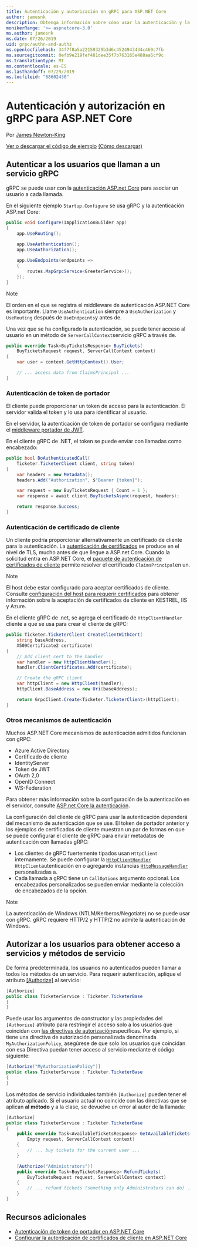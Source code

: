 ```yaml
---
title: Autenticación y autorización en gRPC para ASP.NET Core
author: jamesnk
description: Obtenga información sobre cómo usar la autenticación y la autorización en gRPC para ASP.NET Core.
monikerRange: '>= aspnetcore-3.0'
ms.author: jamesnk
ms.date: 07/26/2019
uid: grpc/authn-and-authz
ms.openlocfilehash: 34f7f8a5a22159329b3d6c4524943434c460c7fb
ms.sourcegitcommit: 0efb9e219fef481dee35f7b763165e488aa6cf9c
ms.translationtype: MT
ms.contentlocale: es-ES
ms.lasthandoff: 07/29/2019
ms.locfileid: "68602430"
---
```

# <a name="authentication-and-authorization-in-grpc-for-aspnet-core"></a>Autenticación y autorización en gRPC para ASP.NET Core

Por [James Newton-King](https://twitter.com/jamesnk)

[Ver o descargar el código de ejemplo](https://github.com/aspnet/AspNetCore.Docs/tree/master/aspnetcore/grpc/authn-and-authz/sample/) [(Cómo descargar)](xref:index#how-to-download-a-sample)

## <a name="authenticate-users-calling-a-grpc-service"></a>Autenticar a los usuarios que llaman a un servicio gRPC

gRPC se puede usar con la [autenticación ASP.net Core](xref:security/authentication/identity) para asociar un usuario a cada llamada.

En el siguiente ejemplo `Startup.Configure` se usa gRPC y la autenticación ASP.net Core:

```csharp
public void Configure(IApplicationBuilder app)
{
    app.UseRouting();
    
    app.UseAuthentication();
    app.UseAuthorization();

    app.UseEndpoints(endpoints =>
    {
        routes.MapGrpcService<GreeterService>();
    });
}
```

> [!NOTE]
> El orden en el que se registra el middleware de autenticación ASP.NET Core es importante. Llame `UseAuthentication` siempre a `UseAuthorization` y `UseRouting` después de `UseEndpoints`y antes de.

Una vez que se ha configurado la autenticación, se puede tener acceso al usuario en un método de `ServerCallContext`servicio gRPC a través de.

```csharp
public override Task<BuyTicketsResponse> BuyTickets(
    BuyTicketsRequest request, ServerCallContext context)
{
    var user = context.GetHttpContext().User;

    // ... access data from ClaimsPrincipal ...
}

```

### <a name="bearer-token-authentication"></a>Autenticación de token de portador

El cliente puede proporcionar un token de acceso para la autenticación. El servidor valida el token y lo usa para identificar al usuario.

En el servidor, la autenticación de token de portador se configura mediante el [middleware portador de JWT](/dotnet/api/microsoft.extensions.dependencyinjection.jwtbearerextensions.addjwtbearer).

En el cliente gRPC de .NET, el token se puede enviar con llamadas como encabezado:

```csharp
public bool DoAuthenticatedCall(
    Ticketer.TicketerClient client, string token)
{
    var headers = new Metadata();
    headers.Add("Authorization", $"Bearer {token}");

    var request = new BuyTicketsRequest { Count = 1 };
    var response = await client.BuyTicketsAsync(request, headers);

    return response.Success;
}
```

### <a name="client-certificate-authentication"></a>Autenticación de certificado de cliente

Un cliente podría proporcionar alternativamente un certificado de cliente para la autenticación. La [autenticación de certificados](https://tools.ietf.org/html/rfc5246#section-7.4.4) se produce en el nivel de TLS, mucho antes de que llegue a ASP.net Core. Cuando la solicitud entra en ASP.NET Core, el [paquete de autenticación de certificados de cliente](xref:security/authentication/certauth) permite resolver el certificado `ClaimsPrincipal`en un.

> [!NOTE]
> El host debe estar configurado para aceptar certificados de cliente. Consulte [configuración del host para requerir certificados](xref:security/authentication/certauth#configure-your-host-to-require-certificates) para obtener información sobre la aceptación de certificados de cliente en KESTREL, IIS y Azure.

En el cliente gRPC de .net, se agrega el certificado de `HttpClientHandler` cliente a que se usa para crear el cliente de gRPC:

```csharp
public Ticketer.TicketerClient CreateClientWithCert(
    string baseAddress,
    X509Certificate2 certificate)
{
    // Add client cert to the handler
    var handler = new HttpClientHandler();
    handler.ClientCertificates.Add(certificate);

    // Create the gRPC client
    var httpClient = new HttpClient(handler);
    httpClient.BaseAddress = new Uri(baseAddress);

    return GrpcClient.Create<Ticketer.TicketerClient>(httpClient);
}
```

### <a name="other-authentication-mechanisms"></a>Otros mecanismos de autenticación

Muchos ASP.NET Core mecanismos de autenticación admitidos funcionan con gRPC:

* Azure Active Directory
* Certificado de cliente
* IdentityServer
* Token de JWT
* OAuth 2,0
* OpenID Connect
* WS-Federation

Para obtener más información sobre la configuración de la autenticación en el servidor, consulte [ASP.net Core la autenticación](xref:security/authentication/identity).

La configuración del cliente de gRPC para usar la autenticación dependerá del mecanismo de autenticación que se use. El token de portador anterior y los ejemplos de certificados de cliente muestran un par de formas en que se puede configurar el cliente de gRPC para enviar metadatos de autenticación con llamadas gRPC:

* Los clientes de gRPC fuertemente tipados usan `HttpClient` internamente. Se puede configurar la [`HttpClientHandler`](/dotnet/api/system.net.http.httpclienthandler) `HttpClient`autenticación en o agregando instancias [`HttpMessageHandler`](/dotnet/api/system.net.http.httpmessagehandler) personalizadas a.
* Cada llamada a gRPC tiene un `CallOptions` argumento opcional. Los encabezados personalizados se pueden enviar mediante la colección de encabezados de la opción.

> [!NOTE]
> La autenticación de Windows (NTLM/Kerberos/Negotiate) no se puede usar con gRPC. gRPC requiere HTTP/2 y HTTP/2 no admite la autenticación de Windows.

## <a name="authorize-users-to-access-services-and-service-methods"></a>Autorizar a los usuarios para obtener acceso a servicios y métodos de servicio

De forma predeterminada, los usuarios no autenticados pueden llamar a todos los métodos de un servicio. Para requerir autenticación, aplique el atributo [[Authorize]](xref:Microsoft.AspNetCore.Authorization.AuthorizeAttribute) al servicio:

```csharp
[Authorize]
public class TicketerService : Ticketer.TicketerBase
{
}
```

Puede usar los argumentos de constructor y las propiedades del `[Authorize]` atributo para restringir el acceso solo a los usuarios que coincidan con [las directivas de autorización](xref:security/authorization/policies)específicas. Por ejemplo, si tiene una directiva de autorización personalizada denominada `MyAuthorizationPolicy`, asegúrese de que solo los usuarios que coincidan con esa Directiva puedan tener acceso al servicio mediante el código siguiente:

```csharp
[Authorize("MyAuthorizationPolicy")]
public class TicketerService : Ticketer.TicketerBase
{
}
```

Los métodos de servicio individuales también `[Authorize]` pueden tener el atributo aplicado. Si el usuario actual no coincide con las directivas que se aplican **al método** y a la clase, se devuelve un error al autor de la llamada:

```csharp
[Authorize]
public class TicketerService : Ticketer.TicketerBase
{
    public override Task<AvailableTicketsResponse> GetAvailableTickets(
        Empty request, ServerCallContext context)
    {
        // ... buy tickets for the current user ...
    }

    [Authorize("Administrators")]
    public override Task<BuyTicketsResponse> RefundTickets(
        BuyTicketsRequest request, ServerCallContext context)
    {
        // ... refund tickets (something only Administrators can do) ..
    }
}
```

## <a name="additional-resources"></a>Recursos adicionales

* [Autenticación de token de portador en ASP.NET Core](https://blogs.msdn.microsoft.com/webdev/2016/10/27/bearer-token-authentication-in-asp-net-core/)
* [Configurar la autenticación de certificados de cliente en ASP.NET Core](xref:security/authentication/certauth)
